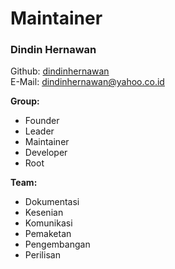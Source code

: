 # Maintainer
### Dindin Hernawan
Github: [dindinhernawan](https://github.com/dindinhernawan)  
E-Mail: <dindinhernawan@yahoo.co.id>  

**Group:**
 * Founder
 * Leader
 * Maintainer
 * Developer
 * Root

**Team:**
 * Dokumentasi
 * Kesenian
 * Komunikasi
 * Pemaketan
 * Pengembangan
 * Perilisan
